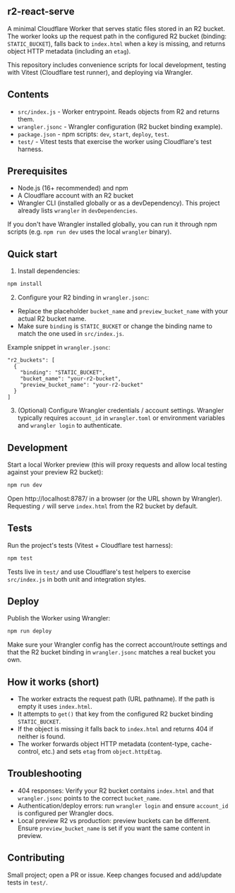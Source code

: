 ## r2-react-serve

A minimal Cloudflare Worker that serves static files stored in an R2 bucket. The worker looks up the request path in the configured R2 bucket (binding: `STATIC_BUCKET`), falls back to `index.html` when a key is missing, and returns object HTTP metadata (including an `etag`).

This repository includes convenience scripts for local development, testing with Vitest (Cloudflare test runner), and deploying via Wrangler.

## Contents

- `src/index.js` - Worker entrypoint. Reads objects from R2 and returns them.
- `wrangler.jsonc` - Wrangler configuration (R2 bucket binding example).
- `package.json` - npm scripts: `dev`, `start`, `deploy`, `test`.
- `test/` - Vitest tests that exercise the worker using Cloudflare's test harness.

## Prerequisites

- Node.js (16+ recommended) and npm
- A Cloudflare account with an R2 bucket
- Wrangler CLI (installed globally or as a devDependency). This project already lists `wrangler` in `devDependencies`.

If you don't have Wrangler installed globally, you can run it through npm scripts (e.g. `npm run dev` uses the local `wrangler` binary).

## Quick start

1. Install dependencies:

```bash
npm install
```

2. Configure your R2 binding in `wrangler.jsonc`:

- Replace the placeholder `bucket_name` and `preview_bucket_name` with your actual R2 bucket name.
- Make sure `binding` is `STATIC_BUCKET` or change the binding name to match the one used in `src/index.js`.

Example snippet in `wrangler.jsonc`:

```jsonc
"r2_buckets": [
  {
    "binding": "STATIC_BUCKET",
    "bucket_name": "your-r2-bucket",
    "preview_bucket_name": "your-r2-bucket"
  }
]
```

3. (Optional) Configure Wrangler credentials / account settings. Wrangler typically requires `account_id` in `wrangler.toml` or environment variables and `wrangler login` to authenticate.

## Development

Start a local Worker preview (this will proxy requests and allow local testing against your preview R2 bucket):

```bash
npm run dev
```

Open http://localhost:8787/ in a browser (or the URL shown by Wrangler). Requesting `/` will serve `index.html` from the R2 bucket by default.

## Tests

Run the project's tests (Vitest + Cloudflare test harness):

```bash
npm test
```

Tests live in `test/` and use Cloudflare's test helpers to exercise `src/index.js` in both unit and integration styles.

## Deploy

Publish the Worker using Wrangler:

```bash
npm run deploy
```

Make sure your Wrangler config has the correct account/route settings and that the R2 bucket binding in `wrangler.jsonc` matches a real bucket you own.

## How it works (short)

- The worker extracts the request path (URL pathname). If the path is empty it uses `index.html`.
- It attempts to `get()` that key from the configured R2 bucket binding `STATIC_BUCKET`.
- If the object is missing it falls back to `index.html` and returns 404 if neither is found.
- The worker forwards object HTTP metadata (content-type, cache-control, etc.) and sets `etag` from `object.httpEtag`.

## Troubleshooting

- 404 responses: Verify your R2 bucket contains `index.html` and that `wrangler.jsonc` points to the correct `bucket_name`.
- Authentication/deploy errors: run `wrangler login` and ensure `account_id` is configured per Wrangler docs.
- Local preview R2 vs production: preview buckets can be different. Ensure `preview_bucket_name` is set if you want the same content in preview.

## Contributing

Small project; open a PR or issue. Keep changes focused and add/update tests in `test/`.

